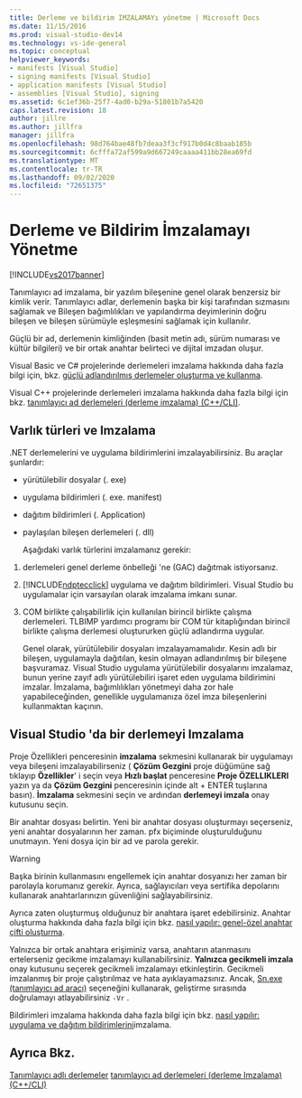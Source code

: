 ```yaml
---
title: Derleme ve bildirim IMZALAMAYı yönetme | Microsoft Docs
ms.date: 11/15/2016
ms.prod: visual-studio-dev14
ms.technology: vs-ide-general
ms.topic: conceptual
helpviewer_keywords:
- manifests [Visual Studio]
- signing manifests [Visual Studio]
- application manifests [Visual Studio]
- assemblies [Visual Studio], signing
ms.assetid: 6c1ef36b-25f7-4ad0-b29a-51801b7a5420
caps.latest.revision: 18
author: jillre
ms.author: jillfra
manager: jillfra
ms.openlocfilehash: 98d764bae48fb7deaa3f3cf917b0d4c8baab185b
ms.sourcegitcommit: 6cfffa72af599a9d667249caaaa411bb28ea69fd
ms.translationtype: MT
ms.contentlocale: tr-TR
ms.lasthandoff: 09/02/2020
ms.locfileid: "72651375"
---
```

# <a name="managing-assembly-and-manifest-signing"></a>Derleme ve Bildirim İmzalamayı Yönetme
[!INCLUDE[vs2017banner](../includes/vs2017banner.md)]

Tanımlayıcı ad imzalama, bir yazılım bileşenine genel olarak benzersiz bir kimlik verir. Tanımlayıcı adlar, derlemenin başka bir kişi tarafından sızmasını sağlamak ve Bileşen bağımlılıkları ve yapılandırma deyimlerinin doğru bileşen ve bileşen sürümüyle eşleşmesini sağlamak için kullanılır.

 Güçlü bir ad, derlemenin kimliğinden (basit metin adı, sürüm numarası ve kültür bilgileri) ve bir ortak anahtar belirteci ve dijital imzadan oluşur.

 Visual Basic ve C# projelerinde derlemeleri imzalama hakkında daha fazla bilgi için, bkz. [güçlü adlandırılmış derlemeler oluşturma ve kullanma](https://msdn.microsoft.com/library/ffbf6d9e-4a88-4a8a-9645-4ce0ee1ee5f9).

 Visual C++ projelerinde derlemeleri imzalama hakkında daha fazla bilgi için bkz. [tanımlayıcı ad derlemeleri (derleme imzalama) (C++/CLI)](https://msdn.microsoft.com/library/c337cd3f-e5dd-4c6f-a1ad-437e85dba1cc).

## <a name="asset-types-and-signing"></a>Varlık türleri ve Imzalama
 .NET derlemelerini ve uygulama bildirimlerini imzalayabilirsiniz. Bu araçlar şunlardır:

- yürütülebilir dosyalar (. exe)

- uygulama bildirimleri (. exe. manifest)

- dağıtım bildirimleri (. Application)

- paylaşılan bileşen derlemeleri (. dll)

  Aşağıdaki varlık türlerini imzalamanız gerekir:

1. derlemeleri genel derleme önbelleği 'ne (GAC) dağıtmak istiyorsanız.

2. [!INCLUDE[ndptecclick](../includes/ndptecclick-md.md)] uygulama ve dağıtım bildirimleri. Visual Studio bu uygulamalar için varsayılan olarak imzalama imkanı sunar.

3. COM birlikte çalışabilirlik için kullanılan birincil birlikte çalışma derlemeleri. TLBIMP yardımcı programı bir COM tür kitaplığından birincil birlikte çalışma derlemesi oluştururken güçlü adlandırma uygular.

   Genel olarak, yürütülebilir dosyaları imzalayamamalıdır. Kesin adlı bir bileşen, uygulamayla dağıtılan, kesin olmayan adlandırılmış bir bileşene başvuramaz. Visual Studio uygulama yürütülebilir dosyalarını imzalamaz, bunun yerine zayıf adlı yürütülebiliri işaret eden uygulama bildirimini imzalar. İmzalama, bağımlılıkları yönetmeyi daha zor hale yapabileceğinden, genellikle uygulamanıza özel imza bileşenlerini kullanmaktan kaçının.

## <a name="how-to-sign-an-assembly-in-visual-studio"></a>Visual Studio 'da bir derlemeyi Imzalama
 Proje Özellikleri penceresinin **imzalama** sekmesini kullanarak bir uygulamayı veya bileşeni imzalayabilirseniz ( **Çözüm Gezgini** proje düğümüne sağ tıklayıp **Özellikler**' i seçin veya **Hızlı başlat** penceresine **Proje ÖZELLIKLERI** yazın ya da **Çözüm Gezgini** penceresinin içinde alt + ENTER tuşlarına basın). **İmzalama** sekmesini seçin ve ardından **derlemeyi imzala** onay kutusunu seçin.

 Bir anahtar dosyası belirtin. Yeni bir anahtar dosyası oluşturmayı seçerseniz, yeni anahtar dosyalarının her zaman. pfx biçiminde oluşturulduğunu unutmayın. Yeni dosya için bir ad ve parola gerekir.

> [!WARNING]
> Başka birinin kullanmasını engellemek için anahtar dosyanızı her zaman bir parolayla korumanız gerekir. Ayrıca, sağlayıcıları veya sertifika depolarını kullanarak anahtarlarınızın güvenliğini sağlayabilirsiniz.

 Ayrıca zaten oluşturmuş olduğunuz bir anahtara işaret edebilirsiniz. Anahtar oluşturma hakkında daha fazla bilgi için bkz. [nasıl yapılır: genel-özel anahtar çifti oluşturma](https://msdn.microsoft.com/library/05026813-f3bd-4d7c-9e0b-fc588eb3d114).

 Yalnızca bir ortak anahtara erişiminiz varsa, anahtarın atanmasını ertelerseniz gecikme imzalamayı kullanabilirsiniz. **Yalnızca gecikmeli imzala** onay kutusunu seçerek gecikmeli imzalamayı etkinleştirin. Gecikmeli imzalanmış bir proje çalıştırılmaz ve hata ayıklayamazsınız. Ancak, [Sn.exe (tanımlayıcı ad aracı)](https://msdn.microsoft.com/library/c1d2b532-1b8e-4c7a-8ac5-53b801135ec6) seçeneğini kullanarak, geliştirme sırasında doğrulamayı atlayabilirsiniz `-Vr` .

 Bildirimleri imzalama hakkında daha fazla bilgi için bkz. [nasıl yapılır: uygulama ve dağıtım bildirimlerini](../ide/how-to-sign-application-and-deployment-manifests.md)imzalama.

## <a name="see-also"></a>Ayrıca Bkz.
 [Tanımlayıcı adlı derlemeler](https://msdn.microsoft.com/library/d4a80263-f3e0-4d81-9b61-f0cbeae3797b) [tanımlayıcı ad derlemeleri (derleme Imzalama) (C++/CLI)](https://msdn.microsoft.com/library/c337cd3f-e5dd-4c6f-a1ad-437e85dba1cc)
